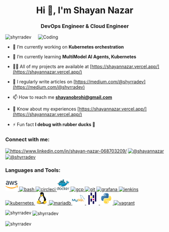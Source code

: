 <h1 align="center">Hi 👋, I'm Shayan Nazar</h1>
<h3 align="center">DevOps Engineer & Cloud Engineer </h3>
<img align="right" alt="Coding" width="400" src="https://media.licdn.com/dms/image/v2/D5610AQF7HNSr3cQP7w/image-shrink_800/image-shrink_800/0/1702949430108?e=2147483647&v=beta&t=bU3Vpr-9LFL1kNb9J5ttsKPcQlRtCplal9jf3__pW2k">
<p align="left"> <img src="https://komarev.com/ghpvc/?username=shyrradev&label=Profile%20views&color=0e75b6&style=flat" alt="shyrradev" /> </p>

- 🔭 I’m currently working on **Kubernetes orchestration**

- 🌱 I’m currently learning **MultiModel AI Agents, Kubernetes**

- 👨‍💻 All of my projects are available at [https://shayannazar.vercel.app/](https://shayannazar.vercel.app/)

- 📝 I regularly write articles on [https://medium.com/@shyrradev](https://medium.com/@shyrradev)

- 📫 How to reach me **shayanobrohi@gmail.com**

- 📄 Know about my experiences [https://shayannazar.vercel.app/](https://shayannazar.vercel.app/)

- ⚡ Fun fact **I debug with rubber ducks 🦆**

<h3 align="left">Connect with me:</h3>
<p align="left">
<a href="https://linkedin.com/in/https://www.linkedin.com/in/shayan-nazar-068703209/" target="blank"><img align="center" src="https://raw.githubusercontent.com/rahuldkjain/github-profile-readme-generator/master/src/images/icons/Social/linked-in-alt.svg" alt="https://www.linkedin.com/in/shayan-nazar-068703209/" height="30" width="40" /></a>
<a href="https://hashnode.com/@shayannazar" target="blank"><img align="center" src="https://raw.githubusercontent.com/rahuldkjain/github-profile-readme-generator/master/src/images/icons/Social/hashnode.svg" alt="@shayannazar" height="30" width="40" /></a>
<a href="https://medium.com/@shyrradev" target="blank"><img align="center" src="https://raw.githubusercontent.com/rahuldkjain/github-profile-readme-generator/master/src/images/icons/Social/medium.svg" alt="@shyrradev" height="30" width="40" /></a>
</p>

<h3 align="left">Languages and Tools:</h3>
<p align="left"> <a href="https://aws.amazon.com" target="_blank" rel="noreferrer"> <img src="https://raw.githubusercontent.com/devicons/devicon/master/icons/amazonwebservices/amazonwebservices-original-wordmark.svg" alt="aws" width="40" height="40"/> </a> <a href="https://www.gnu.org/software/bash/" target="_blank" rel="noreferrer"> <img src="https://www.vectorlogo.zone/logos/gnu_bash/gnu_bash-icon.svg" alt="bash" width="40" height="40"/> </a> <a href="https://circleci.com" target="_blank" rel="noreferrer"> <img src="https://www.vectorlogo.zone/logos/circleci/circleci-icon.svg" alt="circleci" width="40" height="40"/> </a> <a href="https://www.docker.com/" target="_blank" rel="noreferrer"> <img src="https://raw.githubusercontent.com/devicons/devicon/master/icons/docker/docker-original-wordmark.svg" alt="docker" width="40" height="40"/> </a> <a href="https://cloud.google.com" target="_blank" rel="noreferrer"> <img src="https://www.vectorlogo.zone/logos/google_cloud/google_cloud-icon.svg" alt="gcp" width="40" height="40"/> </a> <a href="https://git-scm.com/" target="_blank" rel="noreferrer"> <img src="https://www.vectorlogo.zone/logos/git-scm/git-scm-icon.svg" alt="git" width="40" height="40"/> </a> <a href="https://grafana.com" target="_blank" rel="noreferrer"> <img src="https://www.vectorlogo.zone/logos/grafana/grafana-icon.svg" alt="grafana" width="40" height="40"/> </a> <a href="https://www.jenkins.io" target="_blank" rel="noreferrer"> <img src="https://www.vectorlogo.zone/logos/jenkins/jenkins-icon.svg" alt="jenkins" width="40" height="40"/> </a> <a href="https://kubernetes.io" target="_blank" rel="noreferrer"> <img src="https://www.vectorlogo.zone/logos/kubernetes/kubernetes-icon.svg" alt="kubernetes" width="40" height="40"/> </a> <a href="https://www.linux.org/" target="_blank" rel="noreferrer"> <img src="https://raw.githubusercontent.com/devicons/devicon/master/icons/linux/linux-original.svg" alt="linux" width="40" height="40"/> </a> <a href="https://mariadb.org/" target="_blank" rel="noreferrer"> <img src="https://www.vectorlogo.zone/logos/mariadb/mariadb-icon.svg" alt="mariadb" width="40" height="40"/> </a> <a href="https://www.mysql.com/" target="_blank" rel="noreferrer"> <img src="https://raw.githubusercontent.com/devicons/devicon/master/icons/mysql/mysql-original-wordmark.svg" alt="mysql" width="40" height="40"/> </a> <a href="https://pandas.pydata.org/" target="_blank" rel="noreferrer"> <img src="https://raw.githubusercontent.com/devicons/devicon/2ae2a900d2f041da66e950e4d48052658d850630/icons/pandas/pandas-original.svg" alt="pandas" width="40" height="40"/> </a> <a href="https://www.python.org" target="_blank" rel="noreferrer"> <img src="https://raw.githubusercontent.com/devicons/devicon/master/icons/python/python-original.svg" alt="python" width="40" height="40"/> </a> <a href="https://www.vagrantup.com/" target="_blank" rel="noreferrer"> <img src="https://www.vectorlogo.zone/logos/vagrantup/vagrantup-icon.svg" alt="vagrant" width="40" height="40"/> </a> </p>

<p><img align="left" src="https://github-readme-stats.vercel.app/api/top-langs?username=shyrradev&show_icons=true&locale=en&layout=compact" alt="shyrradev" /></p>

<p>&nbsp;<img align="center" src="https://github-readme-stats.vercel.app/api?username=shyrradev&show_icons=true&locale=en" alt="shyrradev" /></p>

<p><img align="center" src="https://github-readme-streak-stats.herokuapp.com/?user=shyrradev&" alt="shyrradev" /></p>
